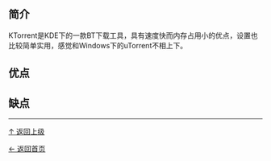 
## 简介

KTorrent是KDE下的一款BT下载工具，具有速度快而内存占用小的优点，设置也比较简单实用，感觉和Windows下的uTorrent不相上下。

## 优点

## 缺点


----
[↑ 返回上级](https://github.com/asin929/linux-software/blob/master/Network-Application/Network-Application.md)

[← 返回首页](https://github.com/asin929/linux-software)
